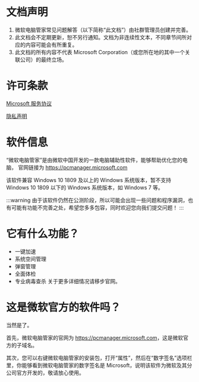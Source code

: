 # 文档声明

1. 微软电脑管家常见问题解答（以下简称“此文档”）由社群管理员创建并完善。
2. 此文档会不定期更新，恕不另行通知。文档为非连续性文本，不同章节间所对应的内容可能会有所重复。
3. 此文档的所有内容不代表 Microsoft Corporation（或您所在地的其中一个关联公司）的最终立场。

# 许可条款

[Microsoft 服务协议](https://go.microsoft.com/fwlink/?linkid=530144)    

[隐私声明](https://go.microsoft.com/fwlink/?LinkId=521839)

# 软件信息

“微软电脑管家”是由微软中国开发的一款电脑辅助性软件，能够帮助优化您的电脑， 官网链接为 <https://pcmanager.microsoft.com>
  
该软件兼容 Windows 10 1809 及以上的 Windows 系统版本，暂不支持 Windows 10 1809 以下的 Windows 系统版本，如 Windows 7 等。  

:::warning
由于该软件仍然在公测阶段，所以可能会出现一些问题和程序漏洞，也有可能有功能不完善之处，希望您多多包容，同时欢迎您向我们提交问题！
:::


# 它有什么功能？
* 一键加速
* 系统空间管理
* 弹窗管理
* 全面体检
* 专业病毒查杀
关于更多详细情况请移步官网。

# 这是微软官方的软件吗？
当然是了。  
  
首先，微软电脑管家的官网为 <https://pcmanager.microsoft.com>，这是微软官方的子域名。  
  
其次，您可以右键微软电脑管家的安装包，打开“属性”，然后在“数字签名”选项栏里，你能够看到微软电脑管家的数字签名是 Microsoft，说明该软件为微软及其分公司官方开发的，敬请放心使用。  

